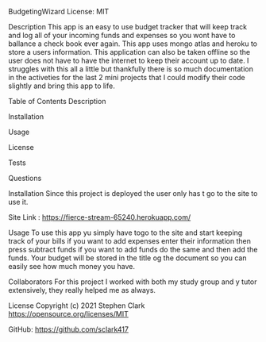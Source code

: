 BudgetingWizard
License: MIT

Description
This app is an easy to use budget tracker that will keep track and log all of your incoming funds and expenses so you wont have to ballance a check book ever again. This app uses mongo atlas and heroku to store a users information. This application can also be taken offline so the user does not have to have the internet to keep their account up to date. I struggles with this all a little but thankfully there is so much documentation in the activeties for the last 2 mini projects that I could modify their code slightly and bring this app to life.

Table of Contents
Description

Installation

Usage

License

Tests

Questions

Installation
Since this project is deployed the user only has t go to the site to use it.

Site Link : https://fierce-stream-65240.herokuapp.com/

Usage
To use this app yu simply have togo to the site and start keeping track of your bills if you want to add expenses enter their information then press subtract funds if you want to add funds do the same and then add the funds. Your budget will be stored in the title og the document so you can easily see how much money you have.

Collaborators
For this project I worked with both my study group and y tutor extensively, they really helped me as always.

License
Copyright (c) 2021 Stephen Clark https://opensource.org/licenses/MIT

GitHub: https://github.com/sclark417
